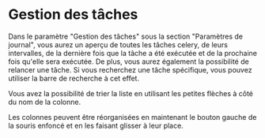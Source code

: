 # Gestion des tâches

Dans le paramètre "Gestion des tâches" sous la section "Paramètres de journal", vous aurez un aperçu de toutes les tâches celery, de leurs intervalles, de la dernière fois que la tâche a été exécutée et de la prochaine fois qu'elle sera exécutée. De plus, vous aurez également la possibilité de relancer une tâche. Si vous recherchez une tâche spécifique, vous pouvez utiliser la barre de recherche à cet effet.

Vous avez la possibilité de trier la liste en utilisant les petites flèches à côté du nom de la colonne.

Les colonnes peuvent être réorganisées en maintenant le bouton gauche de la souris enfoncé et en les faisant glisser à leur place.
